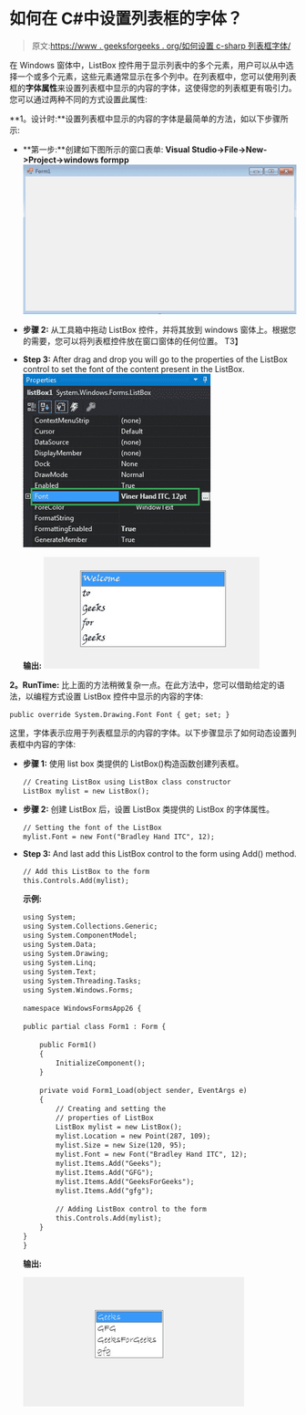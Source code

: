 # 如何在 C#中设置列表框的字体？

> 原文:[https://www . geeksforgeeks . org/如何设置 c-sharp 列表框字体/](https://www.geeksforgeeks.org/how-to-set-the-font-of-the-listbox-in-c-sharp/)

在 Windows 窗体中，ListBox 控件用于显示列表中的多个元素，用户可以从中选择一个或多个元素，这些元素通常显示在多个列中。在列表框中，您可以使用列表框的**字体属性**来设置列表框中显示的内容的字体，这使得您的列表框更有吸引力。您可以通过两种不同的方式设置此属性:

**1。设计时:**设置列表框中显示的内容的字体是最简单的方法，如以下步骤所示:

*   **第一步:**创建如下图所示的窗口表单:
    **Visual Studio->File->New->Project->windows formpp**
    ![](img/52a0adebea6c33bdc662683df034f77e.png)
*   **步骤 2:** 从工具箱中拖动 ListBox 控件，并将其放到 windows 窗体上。根据您的需要，您可以将列表框控件放在窗口窗体的任何位置。
    T3】
*   **Step 3:** After drag and drop you will go to the properties of the ListBox control to set the font of the content present in the ListBox.
    ![](img/ffb5b692989727e64b11d0c642cd4470.png)

    **输出:**
    ![](img/ff0f8a71415cce676fce252e7e8dfe63.png)

**2。RunTime:** 比上面的方法稍微复杂一点。在此方法中，您可以借助给定的语法，以编程方式设置 ListBox 控件中显示的内容的字体:

```
public override System.Drawing.Font Font { get; set; }
```

这里，字体表示应用于列表框显示的内容的字体。以下步骤显示了如何动态设置列表框中内容的字体:

*   **步骤 1:** 使用 list box 类提供的 ListBox()构造函数创建列表框。

    ```
    // Creating ListBox using ListBox class constructor
    ListBox mylist = new ListBox();

    ```

*   **步骤 2:** 创建 ListBox 后，设置 ListBox 类提供的 ListBox 的字体属性。

    ```
    // Setting the font of the ListBox
    mylist.Font = new Font("Bradley Hand ITC", 12);

    ```

*   **Step 3:** And last add this ListBox control to the form using Add() method.

    ```
    // Add this ListBox to the form
    this.Controls.Add(mylist);

    ```

    **示例:**

    ```
    using System;
    using System.Collections.Generic;
    using System.ComponentModel;
    using System.Data;
    using System.Drawing;
    using System.Linq;
    using System.Text;
    using System.Threading.Tasks;
    using System.Windows.Forms;

    namespace WindowsFormsApp26 {

    public partial class Form1 : Form {

        public Form1()
        {
            InitializeComponent();
        }

        private void Form1_Load(object sender, EventArgs e)
        {
            // Creating and setting the
            // properties of ListBox
            ListBox mylist = new ListBox();
            mylist.Location = new Point(287, 109);
            mylist.Size = new Size(120, 95);
            mylist.Font = new Font("Bradley Hand ITC", 12);
            mylist.Items.Add("Geeks");
            mylist.Items.Add("GFG");
            mylist.Items.Add("GeeksForGeeks");
            mylist.Items.Add("gfg");

            // Adding ListBox control to the form
            this.Controls.Add(mylist);
        }
    }
    }
    ```

    **输出:**

    ![](img/571bb8ec39a2327526224ffc7c166881.png)
